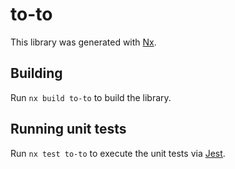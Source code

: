 # to-to

This library was generated with [Nx](https://nx.dev).

## Building

Run `nx build to-to` to build the library.

## Running unit tests

Run `nx test to-to` to execute the unit tests via [Jest](https://jestjs.io).
